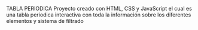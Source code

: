 TABLA PERIODICA
Proyecto creado con HTML, CSS y JavaScript el cual es una tabla periodica interactiva con toda la información sobre los diferentes elementos y sistema de filtrado
